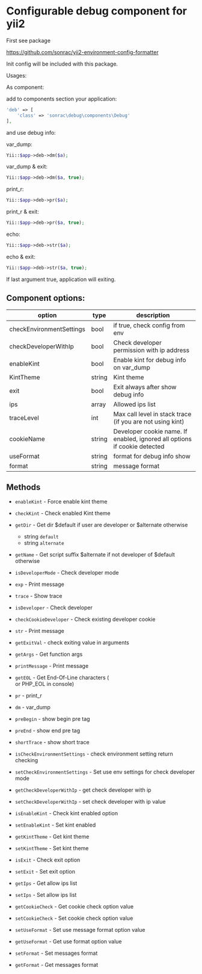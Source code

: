 # Configurable debug component for yii2

First see package 

https://github.com/sonrac/yii2-environment-config-formatter

Init config will be included with this package.

Usages:

As component: 

add to components section your application:

```php
'deb' => [
    'class' => 'sonrac\debug\components\Debug'
],
```

and use debug info:

var_dump:
```php
Yii::$app->deb->dm($a);
```

var_dump & exit:
```php
Yii::$app->deb->dm($a, true);
```

print_r:

```php
Yii::$app->deb->pr($a);
```

print_r & exit:

```php
Yii::$app->deb->pr($a, true);
```

echo:

```php
Yii::$app->deb->str($a);
```

echo & exit:

```php
Yii::$app->deb->str($a, true);
```

If last argument true, application will exiting.

## Component options:

| option | type | description |
| ------ | ---- | ----------- |
| checkEnvironmentSettings | bool | if true, check config from env |
| checkDeveloperWithIp | bool | Check developer permission with ip address |
| enableKint | bool | Enable kint for debug info on var_dump |
| KintTheme | string | Kint theme |
| exit | bool | Exit always after show debug info |
| ips | array | Allowed ips list |
| traceLevel | int | Max call level in stack trace (if you are not using kint) |
| cookieName | string | Developer cookie name. If enabled, ignored all options if cookie detected |
| useFormat | string | format for debug info show |
| format | string | message format |

## Methods

* `enableKint` - Force enable kint theme

* `checkKint` - Check enabled Kint theme

* `getDir` - Get dir $default if user are developer or $alternate otherwise
    - string `default`
    - string `alternate`
    
* `getName` - Get script suffix $alternate if not developer of $default otherwise

* `isDeveloperMode` - Check developer mode

* `exp` - Print message

* `trace` - Show trace

* `isDeveloper` - Check developer

* `checkCookieDeveloper` - Check existing developer cookie

* `str` - Print message

* `getExitVal` - check exiting value in arguments

* `getArgs` - Get function args

* `printMessage` - Print message

* `getEOL` - Get End-Of-Line characters (<br/> or PHP_EOL in console)

* `pr` - print_r

* `dm` - var_dump

* `preBegin` - show begin pre tag

* `preEnd` - show end pre tag

* `shortTrace` - show short trace

* `isCheckEnvironmentSettings` - check environment setting return checking

* `setCheckEnvironmentSettings` - Set use env settings for check developer mode

* `getCheckDeveloperWithIp` - get check developer with ip 

* `setCheckDeveloperWithIp` - set check developer with ip value

* `isEnableKint` - Check kint enabled option

* `setEnableKint` - Set kint enabled

* `getKintTheme` - Get kint theme

* `setKintTheme` - Set kint theme

* `isExit` - Check exit option

* `setExit` - Set exit option

* `getIps` - Get allow ips list

* `setIps` - Set allow ips list

* `getCookieCheck` - Get cookie check option value

* `setCookieCheck` - Set cookie check option value

* `setUseFormat` - Set use message format option value

* `getUseFormat` - Get use format option value

* `setFormat` - Set messages format

* `getFormat` - Get messages format